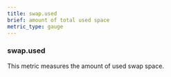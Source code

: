 ```yaml
---
title: swap.used
brief: amount of total used space
metric_type: gauge
---
```

### swap.used

This metric measures the amount of used swap space.